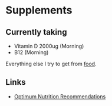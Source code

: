 # Supplements
## Currently taking
- Vitamin D 2000ug (Morning)
- B12 (Morning)

Everything else I try to get from [food](foods.md).

## Links
- [Optimum Nutrition Recommendations](https://nutritionfacts.org/2011/09/12/dr-gregers-2011-optimum-nutrition-recommendations/)